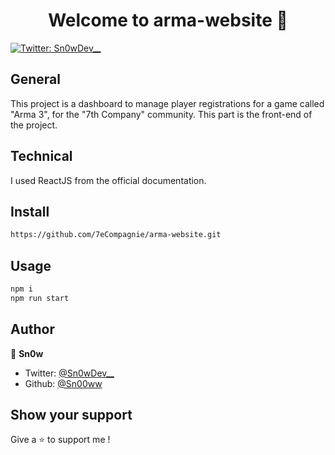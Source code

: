 <h1 align="center">Welcome to arma-website 👋</h1>
<p>
  <a href="https://twitter.com/Sn0wDev__" target="_blank">
    <img alt="Twitter: Sn0wDev__" src="https://img.shields.io/twitter/follow/Sn0wDev__.svg?style=social" />
  </a>
</p>

## General

This project is a dashboard to manage player registrations for a game called "Arma 3", for the "7th Company" community. This part is the front-end of the project.

## Technical

I used ReactJS from the official documentation.

## Install

```sh
https://github.com/7eCompagnie/arma-website.git
```

## Usage

```sh
npm i
npm run start
```

## Author

👤 **Sn0w**

* Twitter: [@Sn0wDev__](https://twitter.com/Sn0wDev__)
* Github: [@Sn00ww](https://github.com/Sn00ww)

## Show your support

Give a ⭐️ to support me !
